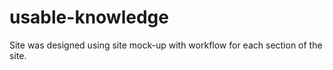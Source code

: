 # usable-knowledge
Site was designed using site mock-up with workflow for each section of the site.
